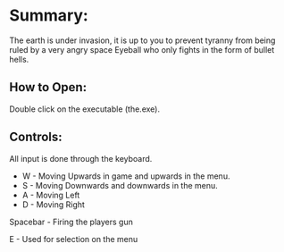 # Summary:
The earth is under invasion, it is up to you to prevent tyranny from being ruled 
by a very angry space Eyeball who only fights in the form of bullet hells.

## How to Open:
Double click on the executable (the.exe).

## Controls:
All input is done through the keyboard.

* W - Moving Upwards in game and upwards in the menu.
* S - Moving Downwards and downwards in the menu.
* A - Moving Left
* D - Moving Right

Spacebar - Firing the players gun

E - Used for selection on the menu
